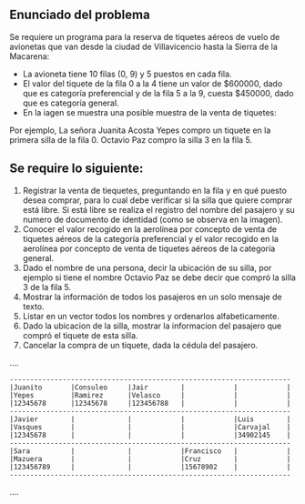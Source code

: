 ## Enunciado del problema
Se requiere un programa para la reserva de tiquetes aéreos de vuelo de avionetas que van desde la ciudad de Villavicencio hasta la Sierra de la Macarena:
* La avioneta tiene 10 filas (0, 9) y 5 puestos en cada fila.
* El valor del tiquete de la fila 0 a la 4 tiene un valor de $600000, dado que es categoría preferencial y de la fila 5 a la 9, cuesta $450000, dado que es categoría general.
* En la iagen se muestra una posible muestra de la venta de tiquetes:

Por ejemplo, La señora Juanita Acosta Yepes compro un tiquete en la primera silla de la fila 0.
Octavio Paz compro la silla 3 en la fila 5.

## Se require lo siguiente:
1. Registrar la venta de tiequetes, preguntando en la fila y en qué puesto desea comprar, para lo cual debe verificar si la silla que quiere comprar está libre. Si está libre se realiza el registro del nombre del pasajero y su numero de documento de identidad (como se observa en la imagen).
2. Conocer el valor recogido en la aerolínea por concepto de venta de tiquetes aéreos de la categoría preferencial y el valor recogido en la aerolínea por concepto de venta de tiquetes aéreos de la categoría general.
3. Dado el nombre de una persona, decir la ubicación de su silla, por ejemplo si tiene el nombre Octavio Paz se debe decir que compró la silla 3 de la fila 5.
4. Mostrar la información de todos los pasajeros en un solo mensaje de texto.
5. Listar en un vector todos los nombres y ordenarlos alfabeticamente.
6. Dado la ubicacion de la silla, mostrar la informacion del pasajero que compró el tiquete de esta silla.
7. Cancelar la compra de un tiquete, dada la cédula del pasajero.

....

    ---------------------------------------------------------------------
    |Juanito       |Consuleo     |Jair        |            |            |
    |Yepes         |Ramirez      |Velasco     |            |            |
    |12345678      |12345678     |123456788   |            |            |
    ---------------------------------------------------------------------
    |Javier        |             |            |            |Luis        |
    |Vasques       |             |            |            |Carvajal    |
    |12345678      |             |            |            |34902145    |
    ---------------------------------------------------------------------
    |Sara          |             |            |Francisco   |            |
    |Mazuera       |             |            |Cruz        |            |
    |123456789     |             |            |15678902    |            |
    ---------------------------------------------------------------------
....
